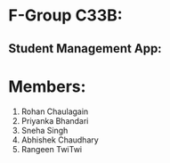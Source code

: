 # F-Group C33B:

## Student Management App:
 
 # Members: 
1. Rohan Chaulagain
2. Priyanka Bhandari
3. Sneha Singh
4. Abhishek Chaudhary
5. Rangeen TwiTwi  
